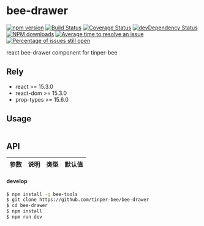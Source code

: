 # bee-drawer

[![npm version](https://img.shields.io/npm/v/bee-drawer.svg)](https://www.npmjs.com/package/bee-drawer)
[![Build Status](https://img.shields.io/travis/tinper-bee/bee-drawer/master.svg)](https://travis-ci.org/tinper-bee/bee-drawer)
[![Coverage Status](https://coveralls.io/repos/github/tinper-bee/bee-drawer/badge.svg?branch=master)](https://coveralls.io/github/tinper-bee/bee-drawer?branch=master)
[![devDependency Status](https://img.shields.io/david/dev/tinper-bee/bee-drawer.svg)](https://david-dm.org/tinper-bee/bee-drawer#info=devDependencies)
[![NPM downloads](http://img.shields.io/npm/dm/bee-drawer.svg?style=flat)](https://npmjs.org/package/bee-drawer)
[![Average time to resolve an issue](http://isitmaintained.com/badge/resolution/tinper-bee/bee-drawer.svg)](http://isitmaintained.com/project/tinper-bee/bee-drawer "Average time to resolve an issue")
[![Percentage of issues still open](http://isitmaintained.com/badge/open/tinper-bee/bee-drawer.svg)](http://isitmaintained.com/project/tinper-bee/bee-drawer "Percentage of issues still open")



react bee-drawer component for tinper-bee

## Rely

- react >= 15.3.0
- react-dom >= 15.3.0
- prop-types >= 15.6.0

## Usage

```js


```



## API

|参数|说明|类型|默认值|
|:--|:---:|:--:|---:|

#### develop

```sh
$ npm install -g bee-tools
$ git clone https://github.com/tinper-bee/bee-drawer
$ cd bee-drawer
$ npm install
$ npm run dev
```
